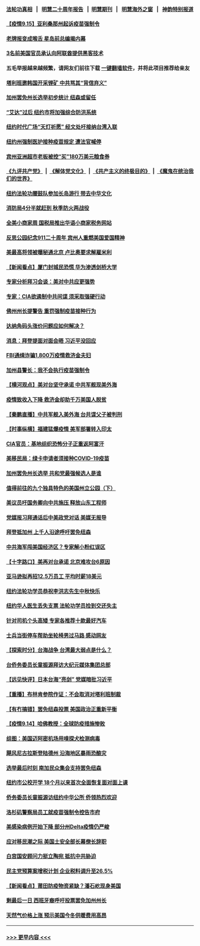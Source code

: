 #### [法轮功真相](https://github.com/gfw-breaker/truth/blob/master/README.md?t=0) &nbsp;&nbsp;|&nbsp;&nbsp; [明慧二十周年报告](https://github.com/gfw-breaker/mh-reports/blob/master/README.md?t=0) &nbsp;&nbsp;|&nbsp;&nbsp;[明慧期刊](https://github.com/gfw-breaker/mh-qikan) &nbsp;&nbsp;|&nbsp;&nbsp; [明慧海外之窗](https://github.com/gfw-breaker/mh-news/blob/master/README.md?t=0) &nbsp;&nbsp;|&nbsp;&nbsp; [神韵特别报道](https://github.com/gfw-breaker/mh-news/blob/master/shenyun.md?t=0)
#### [【疫情9.15】亚利桑那州起诉疫苗强制令](../pages/nsc412/n13235566.md?t=09152201) 
#### [老牌报变成喉舌 星岛前总编揭内幕](../pages/nsc412/n13235456.md?t=09152201) 
#### [3名前美国官员承认向阿联酋提供黑客技术](../pages/nsc412/n13235382.md?t=09152201) 
#### 五毛举报越来越频繁，请网友们前往下载 [一键翻墙软件](https://github.com/gfw-breaker/ssr-accounts)，并将此项目推荐给亲友
#### [塔利班邀韩国开采锂矿 中共骂其“背信弃义”](../pages/nsc412/n13234619.md?t=09152201) 
#### [加州罢免州长选举初步统计 纽森或留任](../pages/nsc412/n13235197.md?t=09152201) 
#### [“艾达”过后 纽约市将加强综合防洪系统](../pages/nsc412/n13235221.md?t=09152201) 
#### [纽约时代广场“天灯祈愿” 经文处吁接纳台湾入联](../pages/nsc412/n13235147.md?t=09152201) 
#### [纽约州强制医护接种疫苗规定 遭法官喊停](../pages/nsc412/n13235144.md?t=09152201) 
#### [宾州亚洲超市老板被控“买”180万美元粮食券](../pages/nsc412/n13235168.md?t=09152201) 
#### [《九评共产党》](https://github.com/begood0513/9ping.md/blob/master/README.md) &nbsp;|&nbsp; [《解体党文化》](../../../../jtdwh.md/blob/master/README.md)  &nbsp;|&nbsp; [《共产主义的终极目的》](../../../../gczydzjmd.md/blob/master/README.md) &nbsp;|&nbsp; [《魔鬼在统治我们的世界》](../../../../mgztzwmdsj.md/blob/master/README.md) 
#### [纽约法轮功腰鼓队参加长岛游行 带去中华文化](../pages/nsc412/n13235212.md?t=09152201) 
#### [消防局4分半就赶到 秋季防火两战役](../pages/nsc412/n13235091.md?t=09152201) 
#### [全美小商家周 国税局推出华语小商家税务网站](../pages/nsc412/n13235032.md?t=09152201) 
#### [反思公园纪念911二十周年 宾州人重燃美国爱国精神](../pages/nsc412/n13235065.md?t=09152201) 
#### [美最高将领被曝秘通北京 卢比奥要求解雇米利](../pages/nsc412/n13234647.md?t=09152201) 
#### [【新闻看点】厦门封城民恐慌 华为渗透剑桥大学](../pages/nsc412/n13234501.md?t=09152201) 
#### [专家分析拜习会谈：美对中共应更强势](../pages/nsc412/n13233514.md?t=09152201) 
#### [专家：CIA欲遏制中共间谍 须采取强硬行动](../pages/nsc412/n13234648.md?t=09152201) 
#### [佛州州长提警告 重罚强制疫苗接种行为](../pages/nsc412/n13234486.md?t=09152201) 
#### [达纳角码头涨价问题应如何解决？](../pages/nsc412/n13234735.md?t=09152201) 
#### [消息：拜登提面对面会晤 习近平没回应](../pages/nsc412/n13234614.md?t=09152201) 
#### [FBI通缉诈骗1,800万疫情救济金夫妇](../pages/nsc412/n13234637.md?t=09152201) 
#### [加州县警长：我不会执行疫苗强制令](../pages/nsc412/n13234579.md?t=09152201) 
#### [【横河观点】美对台坚守承诺 中共军舰现美外海](../pages/nsc412/n13234540.md?t=09152201) 
#### [疫情致收入下降 救济金却助千万美国人脱贫](../pages/nsc412/n13234243.md?t=09152201) 
#### [【秦鹏直播】中共军舰入美外海 台共谍父子被判刑](../pages/nsc412/n13234517.md?t=09152201) 
#### [【时事纵横】福建猛爆疫情 美军部署转入印太](../pages/nsc412/n13234487.md?t=09152201) 
#### [CIA官员：基地组织恐怖分子正重返阿富汗](../pages/nsc412/n13234372.md?t=09152201) 
#### [美移民局：绿卡申请者须接种COVID-19疫苗](../pages/nsc412/n13234289.md?t=09152201) 
#### [加州罢免州长选举 共和党最强候选人是谁](../pages/nsc412/n13233755.md?t=09152201) 
#### [值得前往的九个独具特色的美国州立公园（下）](../pages/nsc412/n13233594.md?t=09152201) 
#### [美议员吁国务卿向中共施压 释放山东工程师](../pages/nsc412/n13233845.md?t=09152201) 
#### [党媒报习拜通话后中美政党对话 美媒无报导](../pages/nsc412/n13234138.md?t=09152201) 
#### [拜登抵加州 上千人沿途呼吁罢免纽森](../pages/nsc412/n13233936.md?t=09152201) 
#### [中共海军闯美国经济区？专家解小粉红误区](../pages/nsc412/n13234062.md?t=09152201) 
#### [【十字路口】美再对台承诺 北京难攻台6原因](../pages/nsc412/n13233361.md?t=09152201) 
#### [亚马逊拟再招12.5万员工 平均时薪18美元](../pages/nsc412/n13233958.md?t=09152201) 
#### [纽约法轮功学员恭祝李洪志先生中秋快乐](../pages/nsc412/n13229386.md?t=09152201) 
#### [纽约华人医生丢失支票 法轮功学员捡到交还失主](../pages/nsc412/n13232212.md?t=09152201) 
#### [针对司机个头高矮 专家各推荐十款最好汽车](../pages/nsc412/n13233754.md?t=09152201) 
#### [士兵当街停车帮助坐轮椅男过马路 感动网友](../pages/nsc412/n13232833.md?t=09152201) 
#### [【探索时分】台海战争 台湾最大弱点是什么？](../pages/nsc412/n13231501.md?t=09152201) 
#### [台侨务委员长童振源拜访大纪元媒体集团总部](../pages/nsc412/n13232230.md?t=09152201) 
#### [【远见快评】日本台海“亮剑” 党媒暗批习近平](../pages/nsc412/n13231409.md?t=09152201) 
#### [【重播】布林肯参院作证：不会取消对塔利班制裁](../pages/nsc412/n13233646.md?t=09152201) 
#### [【有冇搞错】罢免纽森投票 美国政治正重新平衡](../pages/nsc412/n13231358.md?t=09152201) 
#### [【疫情9.14】哈佛教授：全球防疫措施惨败](../pages/nsc412/n13232904.md?t=09152201) 
#### [组图：美国迈阿密机场用嗅探犬检测病毒](../pages/nsc412/n13232620.md?t=09152201) 
#### [飓风尼古拉斯登陆德州 沿海地区暴雨恐酿灾](../pages/nsc412/n13232999.md?t=09152201) 
#### [选举最后时刻 南加民众集会支持罢免纽森](../pages/nsc412/n13232365.md?t=09152201) 
#### [纽约市公校开学  18个月以来首次全面恢复面对面上课](../pages/nsc412/n13232314.md?t=09152201) 
#### [侨务委员长童振源访纽约中华公所  侨领热烈欢迎](../pages/nsc412/n13232215.md?t=09152201) 
#### [洛杉矶警察局员工就疫苗强制令控告市府](../pages/nsc412/n13232255.md?t=09152201) 
#### [美感染病例开始下降 部分州Delta疫情仍严峻](../pages/nsc412/n13231724.md?t=09152201) 
#### [应对移民潮之际 美国土安全部长幕僚长辞职](../pages/nsc412/n13231557.md?t=09152201) 
#### [白宫国安顾问力挺立陶宛 抵抗中共胁迫](../pages/nsc412/n13231756.md?t=09152201) 
#### [民主党预算案增税计划 企业税料调升至26.5%](../pages/nsc412/n13231570.md?t=09152201) 
#### [【新闻看点】莆田防疫物资紧缺？潘石屹现身美国](../pages/nsc412/n13231376.md?t=09152201) 
#### [剩最后一日 西班牙裔呼吁投票罢免加州州长](../pages/nsc412/n13231669.md?t=09152201) 
#### [天然气价格上涨 预示美国今冬供暖费用高昂](../pages/nsc412/n13231560.md?t=09152201) 

----
#### [ >>> 更早内容 <<< ](../indexes/nsc412-earlier.md)
